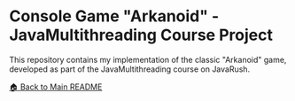 # Console Game "Arkanoid" - JavaMultithreading Course Project

This repository contains my implementation of the classic "Arkanoid" game, developed as part of the JavaMultithreading course on JavaRush. 

[🏠 Back to Main README](..)
